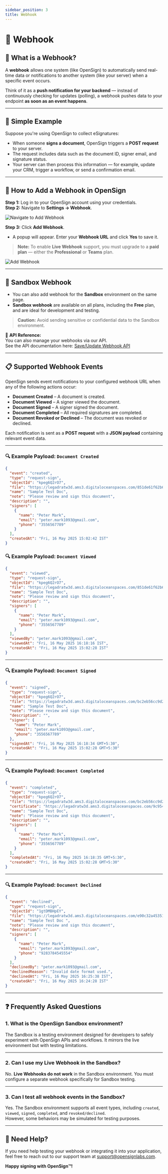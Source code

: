 ```yaml
---
sidebar_position: 3
title: Webhook
---
```


# 🔁 Webhook

## 🔔 What is a Webhook?

A **webhook** allows one system (like OpenSign) to automatically send real-time data or notifications to another system (like your server) when a specific event occurs.

Think of it as a **push notification for your backend** — instead of continuously checking for updates (polling), a webhook pushes data to your endpoint **as soon as an event happens**.

---

## 🧠 Simple Example

Suppose you're using OpenSign to collect eSignatures:

- When someone **signs a document**, OpenSign triggers a **POST request** to your server.
- The request includes data such as the document ID, signer email, and signature status.
- Your server can then process this information — for example, update your CRM, trigger a workflow, or send a confirmation email.

---

## 🧭 How to Add a Webhook in OpenSign

**Step 1:** Log in to your OpenSign account using your credentials.  
**Step 2:** Navigate to **Settings → Webhook**.

![Navigate to Add Webhook](https://github.com/user-attachments/assets/6b069b6c-d2b7-408b-b7c9-7fbeb55d6c98)

**Step 3:** Click **Add Webhook**.

- A popup will appear. Enter your **Webhook URL** and click **Yes** to save it.

> **Note:** To enable **Live Webhook** support, you must upgrade to a **paid plan** — either the **Professional** or **Teams** plan.

![Add Webhook](https://github.com/user-attachments/assets/ff68b255-a6e6-4a7d-9cef-6dd9e3b6d4e4)

---

## 🧪 Sandbox Webhook

- You can also add webhook for the **Sandbox** environment on the same page.
- **Sandbox webhook** are available on all plans, including the **Free** plan, and are ideal for development and testing.

> **Caution:** Avoid sending sensitive or confidential data to the Sandbox environment.

📘 **API Reference:**  
You can also manage your webhooks via our API.  
See the API documentation here: [Save/Update Webhook API](https://docs.opensignlabs.com/docs/API-docs/save-update-webhook)

---

## 📋 Supported Webhook Events

OpenSign sends event notifications to your configured webhook URL when any of the following actions occur:

- **Document Created** – A document is created.
- **Document Viewed** – A signer viewed the document.
- **Document Signed** – A signer signed the document.
- **Document Completed** – All required signatures are completed.
- **Document Revoked or Declined** – The document was revoked or declined.

Each notification is sent as a **POST request** with a **JSON payload** containing relevant event data.

---

### 🔍 Example Payload: `Document Created`

```json
{
  "event": "created",
  "type": "request-sign",
  "objectId": "kpeg6Q2rO7",
  "file": "https://legadratw3d.ams3.digitaloceanspaces.com/851de61f62b60a1f62e03232464fa4bf_81wV17MTebsrRoov.pdf?...",
  "name": "Sample Test Doc",
  "note": "Please review and sign this document",
  "description": "",
  "signers": [
    {
      "name": "Peter Mark",
      "email": "peter.mark1093@gmail.com",
      "phone": "3556567789"
    }
  ],
  "createdAt": "Fri, 16 May 2025 15:02:42 IST"
}
```
### 🔍 Example Payload: `Document Viewed`

```json
{
  "event": "viewed",
  "type": "request-sign",
  "objectId": "kpeg6Q2rO7",
  "file": "https://legadratw3d.ams3.digitaloceanspaces.com/851de61f62b60a1f62e03232464fa4bf_81wV17MTebsrRoov.pdf?...",
  "name": "Sample Test Doc",
  "note": "Please review and sign this document",
  "description": "",
  "signers": [
    {
      "name": "Peter Mark",
      "email": "peter.mark1093@gmail.com",
      "phone": "3556567789"
    }
  ],
  "viewedBy": "peter.mark1093@gmail.com",
  "viewedAt": "Fri, 16 May 2025 16:18:16 IST",
  "createdAt": "Fri, 16 May 2025 15:02:28 IST"
}
```

---

### 🔍 Example Payload: `Document Signed`

```json
{
  "event": "signed",
  "type": "request-sign",
  "objectId": "kpeg6Q2rO7",
  "file": "https://legadratw3d.ams3.digitaloceanspaces.com/bc2eb56cc9d29a5f222e4a4b5dbbcfbf_signed_sample_test_doc_4858.pdf?...",
  "name": "Sample Test Doc",
  "note": "Please review and sign this document",
  "description": "",
  "signer": {
    "name": "Peter Mark",
    "email": "peter.mark1093@gmail.com",
    "phone": "3556567789"
  },
  "signedAt": "Fri, 16 May 2025 16:18:34 GMT+5:30",
  "createdAt": "Fri, 16 May 2025 15:02:28 GMT+5:30"
}
```

---

### 🔍 Example Payload: `Document Completed`

```json
{
  "event": "completed",
  "type": "request-sign",
  "objectId": "kpeg6Q2rO7",
  "file": "https://legadratw3d.ams3.digitaloceanspaces.com/bc2eb56cc9d29a5f222e4a4b5dbbcfbf_signed_sample_test_doc_4858.pdf?...",
  "certificate": "https://legadratw3d.ams3.digitaloceanspaces.com/9c954912f529acb7e4d065ec0521a63b_certificate.pdf?...",
  "name": "Sample Test Doc",
  "note": "Please review and sign this document",
  "description": "",
  "signers": [
    {
      "name": "Peter Mark",
      "email": "peter.mark1093@gmail.com",
      "phone": "3556567789"
    }
  ],
  "completedAt": "Fri, 16 May 2025 16:18:35 GMT+5:30",
  "createdAt": "Fri, 16 May 2025 15:02:28 GMT+5:30"
}
```
---

### 🔍 Example Payload: `Document Declined`

```json
{
  "event": "declined",
  "type": "request-sign",
  "objectId": "1gtDMBHpEY",
  "file": "https://legadratw3d.ams3.digitaloceanspaces.com/e90c32a45351eb52eb00e0054ae50566_581ZmOn4CwAqnxSF.pdf?...",
  "name": "Sample Test Doc ",
  "note": "Please review and sign this document",
  "description": "",
  "signers": [
    {
      "name": "Peter Mark",
      "email": "peter.mark1093@gmail.com",
      "phone": "9283784545554"
    }
  ],
  "declinedBy": "peter.mark1093@gmail.com",
  "declinedReason": "Invalid date format used.",
  "declinedAt": "Fri, 16 May 2025 16:25:38 IST",
  "createdAt": "Fri, 16 May 2025 16:24:28 IST"
}
```
---

## ❓ Frequently Asked Questions

### 1. What is the OpenSign Sandbox environment?

The Sandbox is a testing environment designed for developers to safely experiment with OpenSign APIs and workflows. It mirrors the live environment but with testing limitations.

---

### 2. Can I use my Live Webhook in the Sandbox?

No. **Live Webhooks do not work** in the Sandbox environment. You must configure a separate webhook specifically for Sandbox testing.

---

### 3. Can I test all webhook events in the Sandbox?

Yes. The Sandbox environment supports all event types, including `created`, `viewed`, `signed`, `completed`, and `revoked/declined`.  
However, some behaviors may be simulated for testing purposes.

---

## 💬 Need Help?

If you need help testing your webhook or integrating it into your application, feel free to reach out to our support team at [support@opensignlabs.com](mailto:support@opensignlabs.com).

**Happy signing with OpenSign™!**
